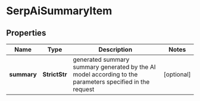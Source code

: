 # SerpAiSummaryItem


## Properties

| Name | Type | Description | Notes |
|------------ | ------------- | ------------- | -------------|
**summary** | **StrictStr** | generated summary<br>summary generated by the AI model according to the parameters specified in the request |[optional]|